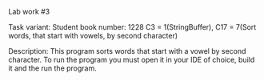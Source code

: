 Lab work #3

Task variant: Student book number: 1228 C3 = 1(StringBuffer), C17 = 7(Sort words, that start with vowels, by second character)

Description: This program sorts words that start with a vowel by second character. To run the program you must open it in your IDE of choice, build it and the run the program.
